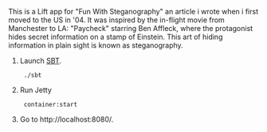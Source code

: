 This is a Lift app for "Fun With Steganography" an article i wrote when i first moved to the US in '04.
It was inspired by the in-flight movie from Manchester to LA: "Paycheck" starring Ben Affleck, where the protagonist hides secret information on a stamp of Einstein.
This art of hiding information in plain sight is known as steganography.

1. Launch [SBT](http://code.google.com/p/simple-build-tool).

        ./sbt

2. Run Jetty

        container:start

3. Go to http://localhost:8080/.
